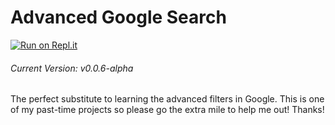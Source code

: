# Advanced Google Search
[![Run on Repl.it](https://repl.it/badge/github/AdvaitThePro/AdvancedGoogleSearchDev)](https://repl.it/github/AdvaitThePro/AdvancedGoogleSearchDev)<br>
###### Current Version: v0.0.6-alpha <br>
The perfect substitute to learning the advanced filters in Google. This is one of my past-time projects so please go the extra mile to help me out! Thanks!
